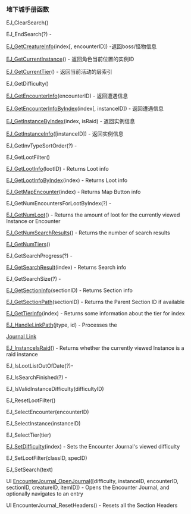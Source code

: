 ### 地下城手册函数

EJ\_ClearSearch\(\)

EJ\_EndSearch\(?\) -

[EJ\_GetCreatureInfo](https://wow.gamepedia.com/API_EJ_GetCreatureInfo)\(index\[, encounterID\]\) -返回boss/怪物信息

[EJ\_GetCurrentInstance](https://wow.gamepedia.com/API_EJ_GetCurrentInstance)\(\) - 返回角色当前位置的实例ID

[EJ\_GetCurrentTier](https://wow.gamepedia.com/API_EJ_GetCurrentTier)\(\) - 返回当前活动的层索引

EJ\_GetDifficulty\(\)

[EJ\_GetEncounterInfo](https://wow.gamepedia.com/API_EJ_GetEncounterInfo)\(encounterID\) - 返回遭遇信息

[EJ\_GetEncounterInfoByIndex](https://wow.gamepedia.com/API_EJ_GetEncounterInfoByIndex)\(index\[, instanceID\]\) - 返回遭遇信息

[EJ\_GetInstanceByIndex](https://wow.gamepedia.com/API_EJ_GetInstanceByIndex)\(index, isRaid\) - 返回实例信息

[EJ\_GetInstanceInfo](https://wow.gamepedia.com/API_EJ_GetInstanceInfo)\(\[instanceID\]\) - 返回实例信息

EJ\_GetInvTypeSortOrder\(?\) -

EJ\_GetLootFilter\(\)

[EJ\_GetLootInfo](https://wow.gamepedia.com/API_EJ_GetLootInfo)\(lootID\) - Returns Loot info

[EJ\_GetLootInfoByIndex](https://wow.gamepedia.com/API_EJ_GetLootInfoByIndex)\(index\) - Returns Loot info

[EJ\_GetMapEncounter](https://wow.gamepedia.com/API_EJ_GetMapEncounter)\(index\) - Returns Map Button info

EJ\_GetNumEncountersForLootByIndex\(?\) -

[EJ\_GetNumLoot](https://wow.gamepedia.com/API_EJ_GetNumLoot)\(\) - Returns the amount of loot for the currently viewed Instance or Encounter

[EJ\_GetNumSearchResults](https://wow.gamepedia.com/API_EJ_GetNumSearchResults)\(\) - Returns the number of search results

[EJ\_GetNumTiers](https://wow.gamepedia.com/API_EJ_GetNumTiers)\(\)

EJ\_GetSearchProgress\(?\) -

[EJ\_GetSearchResult](https://wow.gamepedia.com/API_EJ_GetSearchResult)\(index\) - Returns Search info

EJ\_GetSearchSize\(?\) -

[EJ\_GetSectionInfo](https://wow.gamepedia.com/API_EJ_GetSectionInfo)\(sectionID\) - Returns Section info

[EJ\_GetSectionPath](https://wow.gamepedia.com/API_EJ_GetSectionPath)\(sectionID\) - Returns the Parent Section ID if available

[EJ\_GetTierInfo](https://wow.gamepedia.com/API_EJ_GetTierInfo)\(index\) - Returns some information about the tier for index

[EJ\_HandleLinkPath](https://wow.gamepedia.com/API_EJ_HandleLinkPath)\(jtype, id\) - Processes the

[Journal Link](https://wow.gamepedia.com/Encounter_Journal_Dump#Journal_Link)

[EJ\_InstanceIsRaid](https://wow.gamepedia.com/API_EJ_InstanceIsRaid)\(\) - Returns whether the currently viewed Instance is a raid instance

EJ\_IsLootListOutOfDate\(?\)-

EJ\_IsSearchFinished\(?\) -

EJ\_IsValidInstanceDifficulty\(difficultyID\)

EJ\_ResetLootFilter\(\)

EJ\_SelectEncounter\(encounterID\)

EJ\_SelectInstance\(instanceID\)

EJ\_SelectTier\(tier\)

[EJ\_SetDifficulty](https://wow.gamepedia.com/API_EJ_SetDifficulty)\(index\) - Sets the Encounter Journal's viewed difficulty

EJ\_SetLootFilter\(classID, specID\)

EJ\_SetSearch\(text\)

UI [EncounterJournal\_OpenJournal](https://wow.gamepedia.com/API_EncounterJournal_OpenJournal)\(\[difficulty, instanceID, encounterID, sectionID, creatureID, itemID\]\) - Opens the Encounter Journal, and optionally navigates to an entry

UI EncounterJournal\_ResetHeaders\(\) - Resets all the Section Headers

